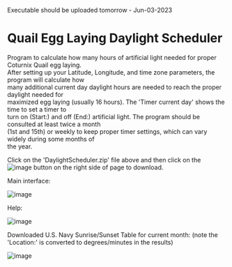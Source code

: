 Executable should be uploaded tomorrow - Jun-03-2023

# Quail Egg Laying Daylight Scheduler
Program to calculate how many hours of artificial light needed for proper Coturnix Quail egg laying.<BR>
After setting up your Latitude, Longitude, and time zone parameters, the program will calculate how<BR>
many additional current day daylight hours are needed to reach the proper daylight needed for<BR>
maximized egg laying (usually 16 hours).  The 'Timer current day' shows the time to set a timer to<BR>
turn on (Start:) and off (End:) artificial light.  The program should be consulted at least twice a month<BR>
(1st and 15th) or weekly to keep proper timer settings, which can vary widely during some months of<BR>
the year.
  
Click on the 'DaylightScheduler.zip' file above and then click on the ![image](https://github.com/inwtx/QuailHatcherySchedule/assets/32821617/b2b1d8dc-c2b9-48d7-a425-92c5a9c05f46)
button on the right side of page to download.  

Main interface:
  
![image](https://github.com/inwtx/QuailEggDaylightScheduler/assets/32821617/c71cd03e-e8d3-4e2e-b866-29249aed1d42)

  
Help:
  
![image](https://github.com/inwtx/QuailEggDaylightScheduler/assets/32821617/588d0539-a12b-48b6-b6dd-99241642d4e6)
  
  
Downloaded U.S. Navy Sunrise/Sunset Table for current month: (note the 'Location:' is converted to degrees/minutes in the results)
  
![image](https://github.com/inwtx/QuailEggDaylightScheduler/assets/32821617/d4aec029-a17f-4879-a30b-7013754c52fc)
  
